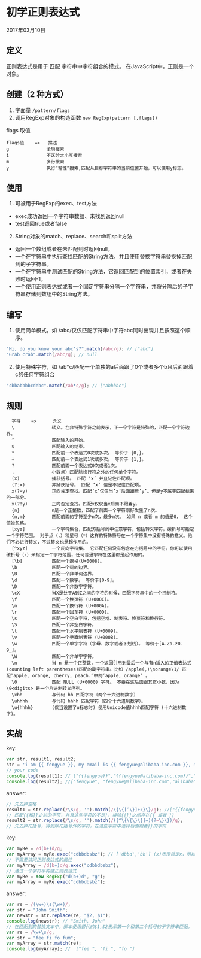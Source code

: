 # 初学正则表达式

2017年03月10日

## 定义

正则表达式是用于 匹配 字符串中字符组合的模式。
在JavaScript中，正则是一个对象。

## 创建（2 种方式）

1. 字面量  `/pattern/flags`
2. 调用RegExp对象的构造函数 `new RegExp(pattern [,flags])`

  flags 取值

  ```
  flags值    =>   描述
  g              全局搜索
  i              不区分大小写搜索
  m              多行搜索
  y              执行“粘性”搜索,匹配从目标字符串的当前位置开始，可以使用y标志。
  ```

## 使用

1. 可被用于RegExp的exec、test方法
  * exec成功返回一个字符串数组、未找到返回null
  * test返回true或者false

2. String对象的match、replace、search和split方法
  * 返回一个数组或者在未匹配到时返回null。
  * 一个在字符串中执行查找匹配的String方法，并且使用替换字符串替换掉匹配到的子字符串。
  * 一个在字符串中测试匹配的String方法，它返回匹配到的位置索引，或者在失败时返回-1。
  * 一个使用正则表达式或者一个固定字符串分隔一个字符串，并将分隔后的子字符串存储到数组中的String方法。

## 编写

1. 使用简单模式，如 /abc/仅仅匹配字符串中字符abc同时出现并且按照这个顺序。

```javascript
"Hi, do you know your abc's?".match(/abc/g); // ["abc"]
"Grab crab".match(/abc/g); // null
```

2. 使用特殊字符，如 /ab*c/匹配一个单独的a后面跟了0个或者多个b且后面跟着c的任何字符组合

```javascript
"cbbabbbbcdebc".match(/ab*c/g); // ["abbbbc"]
```

## 规则

```
  字符    =>      含义
  \              转义。在非特殊字符之前表示，下一个字符是特殊的，匹配一个字符边界。
  ^              匹配输入的开始。
  $              匹配输入的结束。
  *              匹配前一个表达式0次或多次。 等价于 {0,}。
  +              匹配前一个表达式1次或多次。 等价于 {1,}。
  ?              匹配前面一个表达式0次或者1次。
  .              小数点）匹配除换行符之外的任何单个字符。
  (x)            捕获括号。 匹配 ‘x’ 并且记住匹配项。
  (?:x)          非捕获括号。 匹配 ‘x’ 但是不记住匹配项。
  x(?=y)         正向肯定查找。匹配’x’仅仅当’x’后面跟着’y’。但是y不属于匹配结果的一部分。
  x(?!y)         正向否定查找。匹配x仅仅当x后面不跟着y。
  {n}            n是一个正整数，匹配了前面一个字符刚好发生了n次。
  {n,m}          匹配前面的字符至少n次，最多m次。 如果 n 或者 m 的值是0， 这个值被忽略。
  [xyz]          一个字符集合，匹配方括号的中任意字符，包括转义字符。破折号可指定一个字符范围。 对于点（.）和星号（*）这样的特殊符号在一个字符集中没有特殊的意义。他们不必进行转义，不过转义也是起作用的。
  [^xyz]         一个反向字符集。 它匹配任何没有包含在方括号中的字符。你可以使用破折号（-）来指定一个字符范围。任何普通字符在这里都是起作用的。
  [\b]           匹配一个退格(U+0008)。
  \b             匹配一个词的边界。
  \B             匹配一个非单词边界。
  \d             匹配一个数字。 等价于[0-9]。
  \D             匹配一个非数字字符。
  \cX            当X是处于A到Z之间的字符的时候，匹配字符串中的一个控制符。
  \f             匹配一个换页符 (U+000C)。
  \n             匹配一个换行符 (U+000A)。
  \r             匹配一个回车符 (U+000D)。
  \s             匹配一个空白字符，包括空格、制表符、换页符和换行符。
  \S             匹配一个非空白字符。
  \t             匹配一个水平制表符 (U+0009)。
  \v             匹配一个垂直制表符 (U+000B)。
  \w             匹配一个单字字符（字母、数字或者下划线）。 等价于[A-Za-z0-9_]。
  \W             匹配一个非单字字符。
  \n             当 n 是一个正整数，一个返回引用到最后一个与有n插入的正值表达式(counting left parentheses)匹配的副字符串。比如 /apple(,)\sorange\1/ 匹配”apple, orange, cherry, peach.”中的’apple, orange’ 。
  \0             匹配 NULL (U+0000) 字符。 不要在这后面跟其它小数，因为 \0<digits> 是一个八进制转义序列。
  \xhh           与代码 hh 匹配字符（两个十六进制数字）
  \uhhhh         与代码 hhhh 匹配字符（四个十六进制数字）。
  \u{hhhh}       (仅当设置了u标志时) 使用Unicode值hhhh匹配字符 (十六进制数字)。
  ```

## 实战

key:

```javascript
var str, result1, result2;
str = 'i am {{ fengyue }}, my email is {{ fengyue@alibaba-inc.com }}, my company is {{ alibaba }}';
// your code
console.log(result1); // ["{{fengyue}}","{{fengyue@alibaba-inc.com}}","{{alibaba}}"]
console.log(result2); //["fengyue", "fengyue@alibaba-inc.com","alibaba"]
```

answer:

```javascript
// 先去掉空格
result1 = str.replace(/\s/g, '').match(/\{\{[^\}]+\}\}/g); //["{{fengyue}}","{{fengyue@alibaba-inc.com}}","{{alibaba}}"]
// 匹配{{和}}之前的字符，并且这些字符的不是}，排除{{}}之间存在{{ 或者 }}
result2 = str.replace(/\s/g, '').match(/([^\{\{\}\}]+)(?=\}\})/g);
// 先去掉花括号，得到除花括号外的字符，在这些字符中选择后面跟着}}的字符
```

key:

```javascript
var myRe = /d(b+)d/g;
var myArray = myRe.exec("cdbbdbsbz"); // ['dbbd','bb'] (x)表示锁定x，所以可以没有d
// 不需要访问正则表达式的属性
var myArray = /d(b+)d/g.exec("cdbbdbsbz");
// 通过一个字符串构建正则表达式
var myRe = new RegExp("d(b+)d", "g");
var myArray = myRe.exec("cdbbdbsbz");
```

answer:

```javascript
var re = /(\w+)\s(\w+)/;
var str = "John Smith";
var newstr = str.replace(re, "$2, $1");
console.log(newstr); // "Smith, John"
// 在匹配到的替换文本中，脚本使用替代的$1,$2表示第一个和第二个括号的子字符串匹配。
var re = /\w+\s/g;
var str = "fee fi fo fum";
var myArray = str.match(re);
console.log(myArray); //  ["fee ", "fi ", "fo "]
```